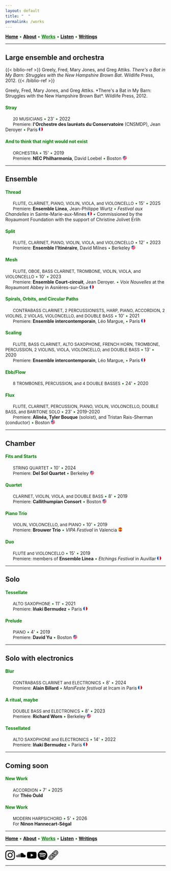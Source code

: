 ```yaml
---
layout: default
title: " ‎ "
permalink: /works
---
```


<a href="/" style="color: black">**Home**</a> <a style="color: green"> • </a> <a href="/about" style="color: black">**About**</a> <a style="color: green"> • </a> <a href="/works" style="color: green">**Works**</a> <a style="color: green"> • </a> <a href="/listen" style="color: black">**Listen**</a> <a style="color: green"> • </a> <a href="/writings" style="color: black">**Writings**</a>

***

## Large ensemble and orchestra


{{< biblio-ref >}}
Greely, Fred, Mary Jones, and Greg Attiks. *There's a Bat in My Barn: Struggles with the New Hampshire Brown Bat*. Wildlife Press, 2012.
{{< /biblio-ref >}}


<p class="p2"> Greely, Fred, Mary Jones, and Greg Attiks. *There's a Bat in My Barn: Struggles with the New Hampshire Brown Bat*. Wildlife Press, 2012.</p>

#### <a style="color: green"> Stray </a>

&nbsp; &nbsp; &nbsp; <font size="2">20 MUSICIANS</font> <a style="color: green"> • </a> 23' <a style="color: green"> • </a> 2022  
&nbsp; &nbsp; &nbsp; <font size="2">Premiere:</font> **l'Orchestre des lauréats du Conservatoire** (CNSMDP), Jean Deroyer <a style="color: green"> • </a> Paris <img src="./france.png" width="13" />

#### <a style="color: green"> And to think that night would not exist </a>

&nbsp; &nbsp; &nbsp; <font size="2">ORCHESTRA</font> <a style="color: green"> • </a> 15' <a style="color: green"> • </a> 2019   
&nbsp; &nbsp; &nbsp; <font size="2">Premiere:</font> **NEC Philharmonia**, David Loebel <a style="color: green"> • </a> Boston <img src="./usa.png" width="13" />

***

## Ensemble

#### <a style="color: green"> Thread </a>

&nbsp; &nbsp; &nbsp; <font size="2">FLUTE, CLARINET, PIANO, VIOLIN, VIOLA, and VIOLONCELLO</font> <a style="color: green"> • </a> 15' <a style="color: green"> • </a> 2025   
&nbsp; &nbsp; &nbsp; <font size="2">Premiere:</font> **Ensemble Linea**, Jean-Philippe Wurtz <a style="color: green"> • </a>  *Festival aux Chandelles* in Sainte-Marie-aux-Mines <img src="./france.png" width="13" /> <a style="color: green"> • </a> Commissioned by the Royaumont Foundation with the support of Christine Jolivet Erlih

#### <a style="color: green"> Split </a>

&nbsp; &nbsp; &nbsp; <font size="2">FLUTE, CLARINET, PIANO, VIOLIN, VIOLA, and VIOLONCELLO</font> <a style="color: green"> • </a> 12' <a style="color: green"> • </a> 2023    
&nbsp; &nbsp; &nbsp; <font size="2">Premiere:</font> **Ensemble l’Itinéraire**, David Milnes <a style="color: green"> • </a> Berkeley <img src="./usa.png" width="13" />

#### <a style="color: green"> Mesh </a>

&nbsp; &nbsp; &nbsp; <font size="2">FLUTE, OBOE, BASS CLARINET, TROMBONE, VIOLIN, VIOLA, and VIOLONCELLO</font> <a style="color: green"> • </a> 10' <a style="color: green"> • </a> 2023  
&nbsp; &nbsp; &nbsp; <font size="2">Premiere:</font> **Ensemble Court-circuit**, Jean Deroyer. <a style="color: green"> • </a> *Voix Nouvelles* at the Royaumont Abbey in Asnières-sur-Oise <img src="./france.png" width="13" />

#### <a style="color: green"> Spirals, Orbits, and Circular Paths </a>

&nbsp; &nbsp; &nbsp; <font size="2">CONTRABASS CLARINET, 2 PERCUSSIONISTS, HARP, PIANO, ACCORDION, 2 VIOLINS, 2 VIOLAS, VIOLONCELLO, and DOUBLE BASS</font> <a style="color: green"> • </a> 10' <a style="color: green"> • </a> 2021  
&nbsp; &nbsp; &nbsp; <font size="2">Premiere:</font> **Ensemble intercontemporain**, Léo Margue, <a style="color: green"> • </a> Paris <img src="./france.png" width="13" />

#### <a style="color: green"> Scaling </a>

&nbsp; &nbsp; &nbsp; <font size="2">FLUTE, BASS CLARINET, ALTO SAXOPHONE, FRENCH HORN, TROMBONE, PERCUSSION, 2 VIOLINS, VIOLA, VIOLONCELLO, and DOUBLE BASS</font> <a style="color: green"> • </a> 13' <a style="color: green"> • </a> 2020    
&nbsp; &nbsp; &nbsp; <font size="2">Premiere:</font> **Ensemble intercontemporain**, Léo Margue, <a style="color: green"> • </a> Paris <img src="./france.png" width="13" />

#### <a style="color: green"> Ebb/Flow </a>

&nbsp; &nbsp; &nbsp; <font size="2">8 TROMBONES, PERCUSSION, and 4 DOUBLE BASSES</font> <a style="color: green"> • </a> 24' <a style="color: green"> • </a> 2020

#### <a style="color: green"> Flux </a>

&nbsp; &nbsp; &nbsp; <font size="2">FLUTE, CLARINET, PERCUSSION, PIANO, VIOLIN, VIOLONCELLO, DOUBLE BASS, and BARITONE SOLO</font> <a style="color: green"> • </a> 23' <a style="color: green"> • </a> 2019-2020  
&nbsp; &nbsp; &nbsp; <font size="2">Premiere:</font> **Alinéa, Tyler Bouque** (soloist), and Tristan Rais-Sherman (conductor) <a style="color: green"> • </a> Boston <img src="./usa.png" width="13" />

***

## Chamber

#### <a style="color: green"> Fits and Starts </a>

&nbsp; &nbsp; &nbsp; <font size="2">STRING QUARTET</font> <a style="color: green"> • </a> 10' <a style="color: green"> • </a> 2024  
&nbsp; &nbsp; &nbsp; <font size="2">Premiere:</font> **Del Sol Quartet** <a style="color: green"> • </a> Berkeley <img src="./usa.png" width="13" />

#### <a style="color: green"> Quartet </a>

&nbsp; &nbsp; &nbsp; <font size="2">CLARINET, VIOLIN, VIOLA, and DOUBLE BASS</font> <a style="color: green"> • </a> 8' <a style="color: green"> • </a> 2019   
&nbsp; &nbsp; &nbsp; <font size="2">Premiere:</font> **Callithumpian Consort** <a style="color: green"> • </a> Boston <img src="./usa.png" width="13" />

#### <a style="color: green"> Piano Trio </a>

&nbsp; &nbsp; &nbsp; <font size="2">VIOLIN, VIOLONCELLO, and PIANO</font> <a style="color: green"> • </a> 10' <a style="color: green"> • </a> 2019  
&nbsp; &nbsp; &nbsp; <font size="2">Premiere:</font> **Brouwer Trio** <a style="color: green"> • </a> *VIPA Festival* in Valencia <img src="./spain.png" width="13" />

#### <a style="color: green"> Duo </a>

&nbsp; &nbsp; &nbsp; <font size="2">FLUTE and VIOLONCELLO</font> <a style="color: green"> • </a> 15' <a style="color: green"> • </a> 2019  
&nbsp; &nbsp; &nbsp; <font size="2">Premiere:</font> members of **Ensemble Linea** <a style="color: green"> • </a> *Etchings Festival* in Auvillar <img src="./france.png" width="13" />

***

## Solo

#### <a style="color: green"> Tessellate </a>

&nbsp; &nbsp; &nbsp; <font size="2">ALTO SAXOPHONE</font> <a style="color: green"> • </a> 11' <a style="color: green"> • </a> 2021  
&nbsp; &nbsp; &nbsp; <font size="2">Premiere:</font> **Iñaki Bermudez** <a style="color: green"> • </a> Paris <img src="./france.png" width="13" />

#### <a style="color: green"> Prelude </a>

&nbsp; &nbsp; &nbsp; <font size="2">PIANO</font> <a style="color: green"> • </a> 4' <a style="color: green"> • </a> 2019  
&nbsp; &nbsp; &nbsp; <font size="2">Premiere:</font> **David Yu** <a style="color: green"> • </a> Boston <img src="./usa.png" width="13" />

***

## Solo with electronics

#### <a style="color: green"> Blur </a>

&nbsp; &nbsp; &nbsp; <font size="2">CONTRABASS CLARINET and ELECTRONICS</font> <a style="color: green"> • </a> 8' <a style="color: green"> • </a> 2024   
&nbsp; &nbsp; &nbsp; <font size="2">Premiere:</font> **Alain Billard** <a style="color: green"> • </a> *ManiFeste festival* at Ircam in Paris <img src="./france.png" width="13" />

#### <a style="color: green"> A ritual, maybe </a>

&nbsp; &nbsp; &nbsp; <font size="2">DOUBLE BASS and ELECTRONICS</font> <a style="color: green"> • </a> 8' <a style="color: green"> • </a> 2023   
&nbsp; &nbsp; &nbsp; <font size="2">Premiere:</font> **Richard Worn** <a style="color: green"> • </a> Berkeley <img src="./usa.png" width="13" />

#### <a style="color: green"> Tessellated </a>

&nbsp; &nbsp; &nbsp; <font size="2">ALTO SAXOPHONE and ELECTRONICS</font> <a style="color: green"> • </a> 14' <a style="color: green"> • </a> 2022     
&nbsp; &nbsp; &nbsp; <font size="2">Premiere:</font> **Iñaki Bermudez** <a style="color: green"> • </a> Paris <img src="./france.png" width="13" />

***

## Coming soon

#### <a style="color: green"> New Work </a>

&nbsp; &nbsp; &nbsp; <font size="2">ACCORDION</font> <a style="color: green"> • </a> 7' <a style="color: green"> • </a> 2025  
&nbsp; &nbsp; &nbsp; <font size="2">For</font> **Théo Ould**

#### <a style="color: green"> New Work </a>

&nbsp; &nbsp; &nbsp; <font size="2">MODERN HARPSICHORD</font> <a style="color: green"> • </a> 5' <a style="color: green"> • </a> 2026   
&nbsp; &nbsp; &nbsp; <font size="2">For</font> **Ninon Hannecart-Ségal**

***

<a href="/" style="color: black">**Home**</a> <a style="color: green"> • </a> <a href="/about" style="color: black">**About**</a> <a style="color: green"> • </a> <a href="/works" style="color: green">**Works**</a> <a style="color: green"> • </a> <a href="/listen" style="color: black">**Listen**</a> <a style="color: green"> • </a> <a href="/writings" style="color: black">**Writings**</a>

***

[<img src="./instagram.png" width="30" />](https://www.instagram.com/matthew.t.monaco)  [<img src="./soundcloud.png" width="30" />](https://soundcloud.com/matthewtmonaco)  [<img src="./youtube.png" width="30" />](https://www.youtube.com/@matthewtmonaco)  [<img src="./spotify.png" width="30" />](https://open.spotify.com/artist/7c6dcoAhkkQznw76SGbMDu)  [<img src="./link.png" width="30" />](https://linktr.ee/matthew.t.monaco)

***

